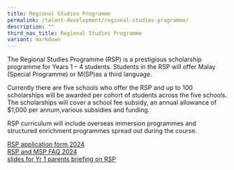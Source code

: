 ```yaml
---
title: Regional Studies Programme
permalink: /talent-development/regional-studies-programme/
description: ""
third_nav_title: Regional Studies Programme
variant: markdown
---
```

The Regional Studies Programme (RSP) is a prestigious scholarship programme for Years 1 – 4 students. Students in the RSP will offer Malay (Special Programme) or M(SP)as a third language.

Currently there are five schools who offer the RSP and up to 100 scholarships will be awarded per cohort of students across the five schools. The scholarships will cover a school fee subsidy, an annual allowance of $1,000 per annum,various subsidies and funding.

RSP curriculum will include overseas immersion programmes and structured enrichment programmes spread out during the course.

[RSP application form 2024](/files/RSP_applicationform_2024.pdf)   
[RSP and MSP FAQ 2024](/files/RSP_and_MSP_FAQ_2024_.pdf)   
[slides for Yr 1 parents briefing on RSP](/files/Y1_parents_RSP_briefing_slides_2024.pdf)


